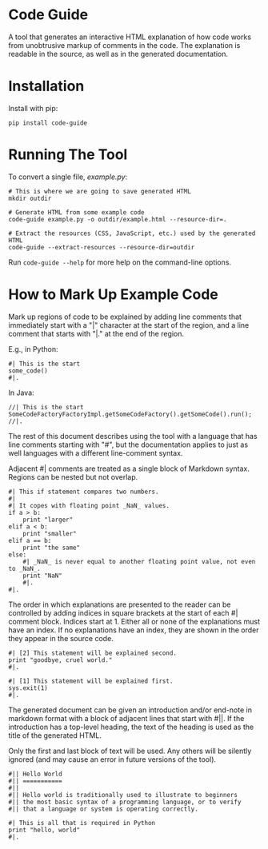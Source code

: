 Code Guide
==========

A tool that generates an interactive HTML explanation of how code
works from unobtrusive markup of comments in the code.  The
explanation is readable in the source, as well as in the generated
documentation.


Installation
============

Install with pip:

    pip install code-guide


Running The Tool
================

To convert a single file, _example.py_:

    # This is where we are going to save generated HTML
    mkdir outdir
	
	# Generate HTML from some example code    
    code-guide example.py -o outdir/example.html --resource-dir=.
	
	# Extract the resources (CSS, JavaScript, etc.) used by the generated HTML
	code-guide --extract-resources --resource-dir=outdir

Run `code-guide --help` for more help on the command-line options.


How to Mark Up Example Code
===========================

Mark up regions of code to be explained by adding line comments that
immediately start with a "|" character at the start of the region, and
a line comment that starts with "|." at the end of the region.

E.g., in Python:

    #| This is the start
    some_code()
    #|.
    
    
In Java:

    //| This is the start
    SomeCodeFactoryFactoryImpl.getSomeCodeFactory().getSomeCode().run();
    //|.
    
The rest of this document describes using the tool with a language
that has line comments starting with "#", but the documentation
applies to just as well languages with a different line-comment
syntax.

Adjacent #| comments are treated as a single block of Markdown syntax.
Regions can be nested but not overlap.

    #| This if statement compares two numbers.
    #|
    #| It copes with floating point _NaN_ values.
    if a > b:
        print "larger"
    elif a < b:
        print "smaller"
    elif a == b:
        print "the same"
    else:
        #| _NaN_ is never equal to another floating point value, not even to _NaN_.
        print "NaN"
        #|.
    #|.


The order in which explanations are presented to the reader can be
controlled by adding indices in square brackets at the start of each
#| comment block.  Indices start at 1.  Either all or none of the
explanations must have an index.  If no explanations have an index,
they are shown in the order they appear in the source code.


    #| [2] This statement will be explained second.
    print "goodbye, cruel world."
    #|.

    #| [1] This statement will be explained first.
    sys.exit(1)
    #|.

The generated document can be given an introduction and/or end-note in
markdown format with a block of adjacent lines that start with #||.
If the introduction has a top-level heading, the text of the heading
is used as the title of the generated HTML.

Only the first and last block of text will be used.  Any others will
be silently ignored (and may cause an error in future versions of the
tool).


    #|| Hello World
    #|| ===========
    #||
    #|| Hello world is traditionally used to illustrate to beginners 
    #|| the most basic syntax of a programming language, or to verify 
    #|| that a language or system is operating correctly.
    
    #| This is all that is required in Python
    print "hello, world"
    #|.

